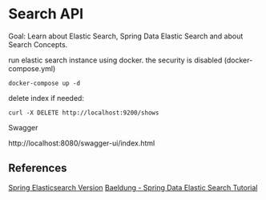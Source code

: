 # Search API
Goal: Learn about Elastic Search, Spring Data Elastic Search and about Search Concepts.





run elastic search instance using docker.
the security is disabled (docker-compose.yml) 

```shell
docker-compose up -d
```

delete index if needed:
```
curl -X DELETE http://localhost:9200/shows
```

Swagger

http://localhost:8080/swagger-ui/index.html

## References
[Spring Elasticsearch Version](https://docs.spring.io/spring-data/elasticsearch/reference/elasticsearch/versions.html)
[Baeldung - Spring Data Elastic Search Tutorial](https://www.baeldung.com/spring-data-elasticsearch-tutorial)